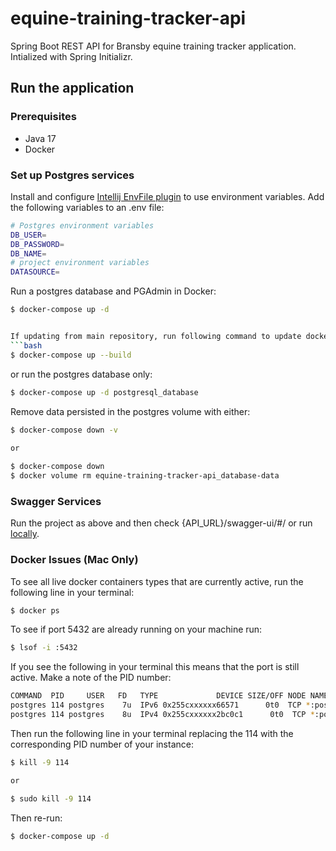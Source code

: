 # equine-training-tracker-api

Spring Boot REST API for Bransby equine training tracker application. Intialized with Spring Initializr.

## Run the application

### Prerequisites

  * Java 17
  * Docker

### Set up Postgres services

Install and configure [Intellij EnvFile plugin](https://plugins.jetbrains.com/plugin/7861-envfile) to use environment variables. Add the following variables to an .env file:

```bash
# Postgres environment variables
DB_USER=
DB_PASSWORD=
DB_NAME=
# project environment variables
DATASOURCE=
```

Run a postgres database and PGAdmin in Docker:
```bash
$ docker-compose up -d


If updating from main repository, run following command to update docker instance:
```bash
$ docker-compose up --build
```
or run the postgres database only:
```bash
$ docker-compose up -d postgresql_database
```
Remove data persisted in the postgres volume with either:
```bash
$ docker-compose down -v
 
or 

$ docker-compose down
$ docker volume rm equine-training-tracker-api_database-data
```

### Swagger Services

Run the project as above and then check {API_URL}/swagger-ui/#/ or run [locally](http://localhost:8080/swagger-ui/#/).

### Docker Issues (Mac Only)

To see all live docker containers types that are currently active, run the following line in your terminal:
```bash
$ docker ps
```
To see if port 5432 are already running on your machine run:
```bash
$ lsof -i :5432  
```
If you see the following in your terminal this means that the port is still active. Make a note of the PID number:
```bash
COMMAND  PID     USER   FD   TYPE             DEVICE SIZE/OFF NODE NAME
postgres 114 postgres    7u  IPv6 0x255cxxxxxx66571      0t0  TCP *:postgresql (LISTEN)
postgres 114 postgres    8u  IPv4 0x255cxxxxxx2bc0c1      0t0  TCP *:postgresql (LISTEN)
```
Then run the following line in your terminal replacing the 114 with the corresponding PID number of your instance: 
```bash
$ kill -9 114 

or 

$ sudo kill -9 114 

```
Then re-run:
```bash
$ docker-compose up -d
```

